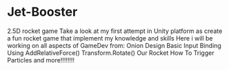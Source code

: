 # Jet-Booster
2.5D rocket game
Take a look at my first attempt in Unity platform as create a fun rocket game that implement my knowledge and skills
Here i will be working on all aspects of GameDev
from:
Onion Design
Basic Input Binding
Using AddRelativeForce()
Transform.Rotate() Our Rocket
How To Trigger Particles
and more!!!!!!!!
